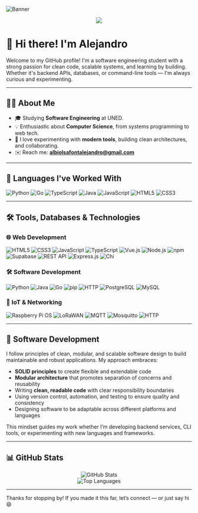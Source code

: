 ![Banner](https://capsule-render.vercel.app/api?type=waving\&color=gradient\&height=180\&section=header\&text=Hi%20I'm%20Alejandro\&fontAlign=40\&fontSize=40\&animation=fadeIn)

<p align="center">
  <img src="https://readme-typing-svg.herokuapp.com?font=Fira+Code&size=22&duration=3000&pause=1000&center=true&vCenter=true&width=600&lines=Software+Engineering+Student;Clean+Code+Enthusiast;Always+learning+something+new!" />
</p>

# 👋 Hi there! I'm Alejandro

Welcome to my GitHub profile! I'm a software engineering student with a strong passion for clean code, scalable systems, and learning by building. Whether it's backend APIs, databases, or command-line tools — I'm always curious and experimenting.

---

## 👨‍💻 About Me

* 🎓 Studying **Software Engineering** at UNED.
* 💡 Enthusiastic about **Computer Science**, from systems programming to web tech.
* 🧪 I love experimenting with **modern tools**, building clean architectures, and collaborating.
* ✉️ Reach me: **[albiolsafontalejandro@gmail.com](mailto:albiolsafontalejandro@gmail.com)**

---

## 🧠 Languages I've Worked With

![Python](https://img.shields.io/badge/Python-3776AB?style=flat\&logo=python\&logoColor=white)
![Go](https://img.shields.io/badge/Go-00ADD8?style=flat\&logo=go\&logoColor=white)
![TypeScript](https://img.shields.io/badge/TypeScript-007ACC?style=flat\&logo=typescript\&logoColor=white)
![Java](https://img.shields.io/badge/Java-007396?style=flat\&logo=java\&logoColor=white)
![JavaScript](https://img.shields.io/badge/JavaScript-F7DF1E?style=flat\&logo=javascript\&logoColor=black)
![HTML5](https://img.shields.io/badge/HTML5-E34F26?style=flat\&logo=html5\&logoColor=white)
![CSS3](https://img.shields.io/badge/CSS3-1572B6?style=flat\&logo=css3\&logoColor=white)

---

## 🛠️ Tools, Databases & Technologies

### 🌐 Web Development

![HTML5](https://img.shields.io/badge/HTML5-E34F26?style=flat\&logo=html5\&logoColor=white)
![CSS3](https://img.shields.io/badge/CSS3-1572B6?style=flat\&logo=css3\&logoColor=white)
![JavaScript](https://img.shields.io/badge/JavaScript-F7DF1E?style=flat\&logo=javascript\&logoColor=black)
![TypeScript](https://img.shields.io/badge/TypeScript-007ACC?style=flat\&logo=typescript\&logoColor=white)
![Vue.js](https://img.shields.io/badge/Vue.js-4FC08D?style=flat\&logo=vue.js\&logoColor=white)
![Node.js](https://img.shields.io/badge/Node.js-339933?style=flat\&logo=node.js\&logoColor=white)
![npm](https://img.shields.io/badge/npm-CB3837?style=flat\&logo=npm\&logoColor=white)
![Supabase](https://img.shields.io/badge/Supabase-3ECF8E?style=flat\&logo=supabase\&logoColor=white)
![REST API](https://img.shields.io/badge/REST-API-blue?style=flat\&logo=fastapi\&logoColor=white)
![Express.js](https://img.shields.io/badge/Express.js-000000?style=flat\&logo=express\&logoColor=white)
![Chi](https://img.shields.io/badge/Chi-Go%20Web%20Framework-00ADD8?style=flat\&logo=go\&logoColor=white)

### 🛠️ Software Development

![Python](https://img.shields.io/badge/Python-3776AB?style=flat\&logo=python\&logoColor=white)
![Java](https://img.shields.io/badge/Java-007396?style=flat\&logo=java\&logoColor=white)
![Go](https://img.shields.io/badge/Go-00ADD8?style=flat\&logo=go\&logoColor=white)
![pip](https://img.shields.io/badge/pip-3776AB?style=flat\&logo=pypi\&logoColor=white)
![HTTP](https://img.shields.io/badge/HTTP-005571?style=flat\&logo=http\&logoColor=white)
![PostgreSQL](https://img.shields.io/badge/PostgreSQL-336791?style=flat\&logo=postgresql\&logoColor=white)
![MySQL](https://img.shields.io/badge/MySQL-4479A1?style=flat\&logo=mysql\&logoColor=white)

### 📱 IoT & Networking

![Raspberry Pi OS](https://img.shields.io/badge/Raspbian-FF4500?style=flat\&logo=raspberrypi\&logoColor=white)
![LoRaWAN](https://img.shields.io/badge/LoRaWAN-000000?style=flat\&logo=thethingsnetwork\&logoColor=white)
![MQTT](https://img.shields.io/badge/MQTT-660066?style=flat\&logo=data\:image/svg+xml;base64,...\&logoColor=white)
![Mosquitto](https://img.shields.io/badge/Mosquitto-3C5280?style=flat\&logo=eclipsemosquitto\&logoColor=white)
![HTTP](https://img.shields.io/badge/HTTP-005571?style=flat\&logo=http\&logoColor=white)

---

## 🧱 Software Development

I follow principles of clean, modular, and scalable software design to build maintainable and robust applications. My approach embraces:

* **SOLID principles** to create flexible and extendable code
* **Modular architecture** that promotes separation of concerns and reusability
* Writing **clean, readable code** with clear responsibility boundaries
* Using version control, automation, and testing to ensure quality and consistency
* Designing software to be adaptable across different platforms and languages

This mindset guides my work whether I’m developing backend services, CLI tools, or experimenting with new languages and frameworks.

---

## 📊 GitHub Stats

<p align="center">
  <img src="https://github-readme-stats.vercel.app/api?username=alejandro-albiol&show_icons=true&theme=dracula" alt="GitHub Stats" />
  <br />
  <img src="https://github-readme-stats.vercel.app/api/top-langs/?username=alejandro-albiol&layout=compact&theme=dracula" alt="Top Languages" />
</p>

---

Thanks for stopping by! If you made it this far, let’s connect — or just say hi 😄
